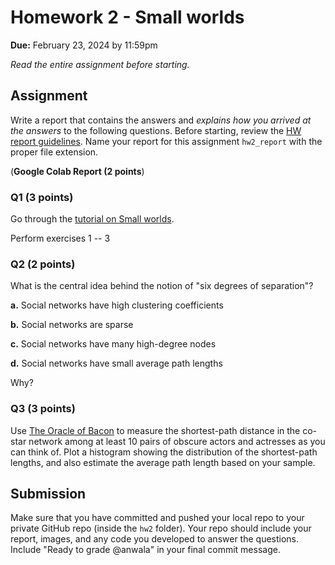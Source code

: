 # Homework 2 - Small worlds
**Due:** February 23, 2024 by 11:59pm

*Read the entire assignment before starting.*

## Assignment

Write a report that contains the answers and *explains how you arrived at the answers* to the following questions. Before starting, review the [HW report guidelines](https://github.com/anwala/teaching-network-science/blob/main/spring-2023/homework/hw0/README.md).  Name your report for this assignment `hw2_report` with the proper file extension.

(**Google Colab Report (2 points**)

### Q1 (3 points)

Go through the [tutorial on Small worlds](https://github.com/anwala/teaching-network-science/blob/main/spring-2023/week-3/data_340_02_s23_chp_02_small_worlds.ipynb).

Perform exercises 1 -- 3    
    
### Q2 (2 points)

What is the central idea behind the notion of "six degrees of separation"?

**a.** Social networks have high clustering coefficients

**b.** Social networks are sparse

**c.** Social networks have many high-degree nodes

**d.** Social networks have small average path lengths

Why?

### Q3 (3 points)

Use [The Oracle of Bacon](http://oracleofbacon.org/) to measure the shortest-path distance in the co-star network among at least 10 pairs of obscure actors and actresses as you can think of. Plot a histogram showing the distribution of the shortest-path lengths, and also estimate the average path length based on your sample.

## Submission

Make sure that you have committed and pushed your local repo to your private GitHub repo (inside the `hw2` folder).  Your repo should include your report, images, and any code you developed to answer the questions.  Include "Ready to grade @anwala" in your final commit message. 
